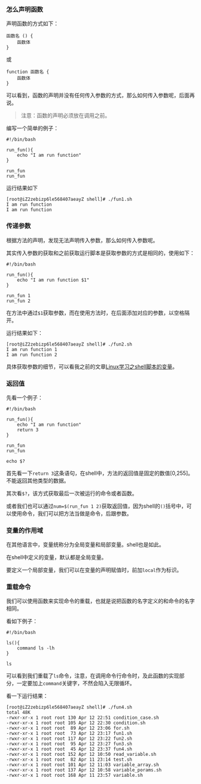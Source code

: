 

### 怎么声明函数

声明函数的方式如下：

```
函数名 () {
    函数体
}
```
或

```
function 函数名 {
    函数体
}
```

可以看到，函数的声明并没有任何传入参数的方式，那么如何传入参数呢，后面再说。

> 注意：函数的声明必须放在调用之前。

编写一个简单的例子：

```
#!/bin/bash

run_fun(){
    echo "I am run function"
}

run_fun
run_fun

```

运行结果如下

```
[root@iZ2zebizp6le568407aeayZ shell]# ./fun1.sh 
I am run function
I am run function

```


### 传递参数

根据方法的声明，发现无法声明传入参数，那么如何传入参数呢。

其实传入参数的获取和之前获取运行脚本是获取参数的方式是相同的，使用如下：

```
#!/bin/bash

run_fun(){
    echo "I am run function $1"
}

run_fun 1
run_fun 2

```
在方法中通过`$1`获取参数，而在使用方法时，在后面添加对应的参数，以空格隔开。

运行结果如下：

```
[root@iZ2zebizp6le568407aeayZ shell]# ./fun2.sh
I am run function 1
I am run function 2
```

具体获取参数的细节，可以看我之前的文章[Linux学习之shell脚本的变量](http://blog.csdn.net/lisdye2/article/details/70148181)。

### 返回值

先看一个例子：

```
#!/bin/bash

run_fun(){
    echo "I am run function"
    return 3
}

run_fun
run_fun

echo $?

```

首先看一下`return 3`这条语句，在shell中，方法的返回值是固定的数值[0,255]。不能返回其他类型的数据。

其次看`$?`，该方式获取最后一次被运行的命令或者函数。

或者我们也可以通过`num=$(run_fun 1 2)`获取返回值，因为shell的`()`括号中，可以使用命令，我们可以把方法当做是命令，后跟参数。

### 变量的作用域

在其他语言中，变量统称分为全局变量和局部变量。shell也是如此。

在shell中定义的变量，默认都是全局变量。

要定义一个局部变量，我们可以在变量的声明赋值时，前加`local`作为标识。


### 重载命令

我们可以使用函数来实现命令的重载，也就是说把函数的名字定义的和命令的名字相同。

看如下例子：

```
#!/bin/bash

ls(){
    command ls -lh
}

ls

```

可以看到我们重载了`ls`命令，注意，在调用命令行命令时，及此函数的实现部分，一定要加上`command`关键字，不然会陷入无限循环。

看一下运行结果：

```
[root@iZ2zebizp6le568407aeayZ shell]# ./fun4.sh
total 48K
-rwxr-xr-x 1 root root 130 Apr 12 22:51 condition_case.sh
-rwxr-xr-x 1 root root 105 Apr 12 22:30 condition.sh
-rwxr-xr-x 1 root root  89 Apr 12 23:06 for.sh
-rwxr-xr-x 1 root root  73 Apr 12 23:17 fun1.sh
-rwxr-xr-x 1 root root 117 Apr 12 23:22 fun2.sh
-rwxr-xr-x 1 root root  95 Apr 12 23:27 fun3.sh
-rwxr-xr-x 1 root root  45 Apr 12 23:37 fun4.sh
-rwxr-xr-x 1 root root 152 Apr 12 10:50 read_variable.sh
-rwxr-xr-x 1 root root  82 Apr 11 23:14 test.sh
-rwxr-xr-x 1 root root 101 Apr 12 11:03 variable_array.sh
-rwxr-xr-x 1 root root 137 Apr 12 10:58 variable_porams.sh
-rwxr-xr-x 1 root root 168 Apr 11 23:57 variable.sh
```

